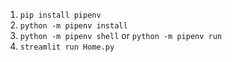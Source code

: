 1. `pip install pipenv`
2. `python -m pipenv install`
3. `python -m pipenv shell` or `python -m pipenv run`
4. `streamlit run Home.py`